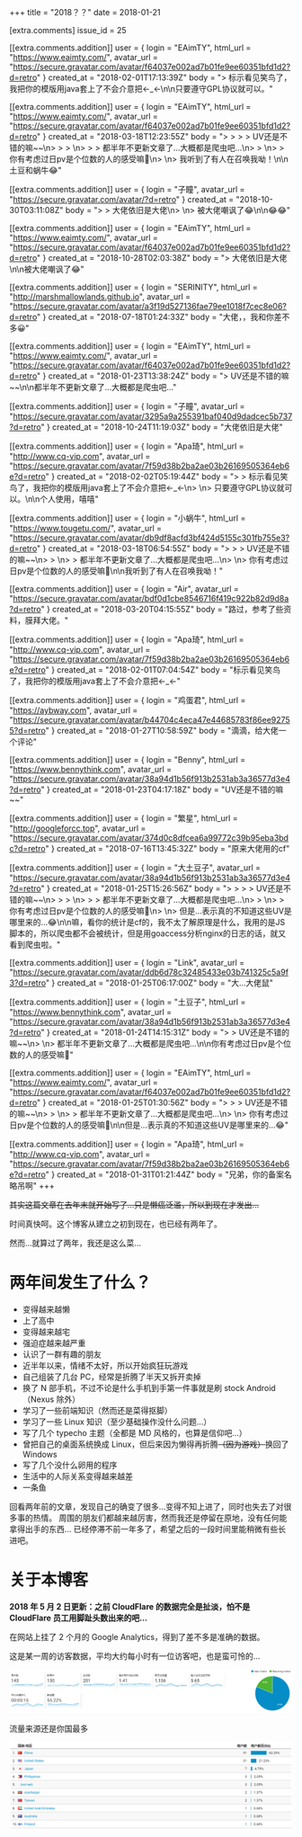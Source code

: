 +++
title = "2018？？"
date = 2018-01-21

[extra.comments]
issue_id = 25

[[extra.comments.addition]]
user = { login = "EAimTY", html_url = "https://www.eaimty.com/", avatar_url = "https://secure.gravatar.com/avatar/f64037e002ad7b01fe9ee60351bfd1d2?d=retro" }
created_at = "2018-02-01T17:13:39Z"
body = "> 标示看见笑鸟了，我把你的模版用java套上了不会介意把←_←\n\n只要遵守GPL协议就可以。"

[[extra.comments.addition]]
user = { login = "EAimTY", html_url = "https://www.eaimty.com/", avatar_url = "https://secure.gravatar.com/avatar/f64037e002ad7b01fe9ee60351bfd1d2?d=retro" }
created_at = "2018-03-18T12:23:55Z"
body = "> > > > UV还是不错的嘛~~\n> > > \n> > > 都半年不更新文章了…大概都是爬虫吧…\n> > \n> > 你有考虑过日pv是个位数的人的感受嘛🤣\n> \n> 我听到了有人在召唤我呦！\n\n土豆和蜗牛😂"

[[extra.comments.addition]]
user = { login = "子瞳", avatar_url = "https://secure.gravatar.com/avatar/?d=retro" }
created_at = "2018-10-30T03:11:08Z"
body = "> > 大佬依旧是大佬\n> \n> 被大佬嘲讽了😂\n\n😂😂"

[[extra.comments.addition]]
user = { login = "EAimTY", html_url = "https://www.eaimty.com/", avatar_url = "https://secure.gravatar.com/avatar/f64037e002ad7b01fe9ee60351bfd1d2?d=retro" }
created_at = "2018-10-28T02:03:38Z"
body = "> 大佬依旧是大佬\n\n被大佬嘲讽了😂"

[[extra.comments.addition]]
user = { login = "SERINITY", html_url = "http://marshmallowlands.github.io", avatar_url = "https://secure.gravatar.com/avatar/a3f19d527136fae79ee1018f7cec8e06?d=retro" }
created_at = "2018-07-18T01:24:33Z"
body = "大佬，，我和你差不多😀"

[[extra.comments.addition]]
user = { login = "EAimTY", html_url = "https://www.eaimty.com/", avatar_url = "https://secure.gravatar.com/avatar/f64037e002ad7b01fe9ee60351bfd1d2?d=retro" }
created_at = "2018-01-23T13:38:24Z"
body = "> UV还是不错的嘛~~\n\n都半年不更新文章了…大概都是爬虫吧…"

[[extra.comments.addition]]
user = { login = "子瞳", avatar_url = "https://secure.gravatar.com/avatar/3295a9a255391baf040d9dadcec5b737?d=retro" }
created_at = "2018-10-24T11:19:03Z"
body = "大佬依旧是大佬"

[[extra.comments.addition]]
user = { login = "Apa琦", html_url = "http://www.cq-vip.com", avatar_url = "https://secure.gravatar.com/avatar/7f59d38b2ba2ae03b26169505364eb6e?d=retro" }
created_at = "2018-02-02T05:19:44Z"
body = "> > 标示看见笑鸟了，我把你的模版用java套上了不会介意把←_←\n> \n> 只要遵守GPL协议就可以。\n\n个人使用，嘻嘻"

[[extra.comments.addition]]
user = { login = "小蜗牛", html_url = "https://www.tougetu.com/", avatar_url = "https://secure.gravatar.com/avatar/db9df8acfd3bf424d5155c301fb755e3?d=retro" }
created_at = "2018-03-18T06:54:55Z"
body = "> > > UV还是不错的嘛~~\n> > \n> > 都半年不更新文章了…大概都是爬虫吧…\n> \n> 你有考虑过日pv是个位数的人的感受嘛🤣\n\n我听到了有人在召唤我呦！"

[[extra.comments.addition]]
user = { login = "Air", avatar_url = "https://secure.gravatar.com/avatar/bdf0d1cbe8546716f419c922b82d9d8a?d=retro" }
created_at = "2018-03-20T04:15:55Z"
body = "路过，参考了些资料，膜拜大佬。"

[[extra.comments.addition]]
user = { login = "Apa琦", html_url = "http://www.cq-vip.com", avatar_url = "https://secure.gravatar.com/avatar/7f59d38b2ba2ae03b26169505364eb6e?d=retro" }
created_at = "2018-02-01T07:04:54Z"
body = "标示看见笑鸟了，我把你的模版用java套上了不会介意把←_←"

[[extra.comments.addition]]
user = { login = "鸡蛋君", html_url = "https://aybway.com", avatar_url = "https://secure.gravatar.com/avatar/b44704c4eca47e44685783f86ee92755?d=retro" }
created_at = "2018-01-27T10:58:59Z"
body = "滴滴，给大佬一个评论"

[[extra.comments.addition]]
user = { login = "Benny", html_url = "https://www.bennythink.com", avatar_url = "https://secure.gravatar.com/avatar/38a94d1b56f913b2531ab3a36577d3e4?d=retro" }
created_at = "2018-01-23T04:17:18Z"
body = "UV还是不错的嘛~~"

[[extra.comments.addition]]
user = { login = "繁星", html_url = "http://googleforcc.top", avatar_url = "https://secure.gravatar.com/avatar/374d0c8dfcea6a99772c39b95eba3bdc?d=retro" }
created_at = "2018-07-16T13:45:32Z"
body = "原来大佬用的cf"

[[extra.comments.addition]]
user = { login = "大土豆子", avatar_url = "https://secure.gravatar.com/avatar/38a94d1b56f913b2531ab3a36577d3e4?d=retro" }
created_at = "2018-01-25T15:26:56Z"
body = "> > > > UV还是不错的嘛~~\n> > > \n> > > 都半年不更新文章了…大概都是爬虫吧…\n> > \n> > 你有考虑过日pv是个位数的人的感受嘛🤣\n> \n> 但是…表示真的不知道这些UV是哪里来的…😂\n\n嘛，看你的统计是cf的，我不太了解原理是什么，我用的是JS脚本的，所以爬虫都不会被统计，但是用goaccess分析nginx的日志的话，就又看到爬虫啦。"

[[extra.comments.addition]]
user = { login = "Link", avatar_url = "https://secure.gravatar.com/avatar/ddb6d78c32485433e03b741325c5a9f3?d=retro" }
created_at = "2018-01-25T06:17:00Z"
body = "大...大佬鼠"

[[extra.comments.addition]]
user = { login = "土豆子", html_url = "https://www.bennythink.com", avatar_url = "https://secure.gravatar.com/avatar/38a94d1b56f913b2531ab3a36577d3e4?d=retro" }
created_at = "2018-01-24T14:15:31Z"
body = "> > UV还是不错的嘛~~\n> \n> 都半年不更新文章了…大概都是爬虫吧…\n\n你有考虑过日pv是个位数的人的感受嘛🤣"

[[extra.comments.addition]]
user = { login = "EAimTY", html_url = "https://www.eaimty.com/", avatar_url = "https://secure.gravatar.com/avatar/f64037e002ad7b01fe9ee60351bfd1d2?d=retro" }
created_at = "2018-01-25T01:30:56Z"
body = "> > > UV还是不错的嘛~~\n> > \n> > 都半年不更新文章了…大概都是爬虫吧…\n> \n> 你有考虑过日pv是个位数的人的感受嘛🤣\n\n但是…表示真的不知道这些UV是哪里来的…😂"

[[extra.comments.addition]]
user = { login = "Apa琦", html_url = "http://www.cq-vip.com", avatar_url = "https://secure.gravatar.com/avatar/7f59d38b2ba2ae03b26169505364eb6e?d=retro" }
created_at = "2018-01-31T01:21:44Z"
body = "兄弟，你的备案名略吊啊"
+++

~~其实这篇文章在去年末就开始写了...只是懒癌泛滥，所以到现在才发出...~~

时间真快呵。这个博客从建立之初到现在，也已经有两年了。

然而...就算过了两年，我还是这么菜...

<!--more-->

# 两年间发生了什么？

- 变得越来越懒
- 上了高中
- 变得越来越宅
- 强迫症越来越严重
- 认识了一群有趣的朋友
- 近半年以来，情绪不太好，所以开始疯狂玩游戏
- 自己组装了几台 PC，经常是折腾了半天又拆开卖掉
- 换了 N 部手机，不过不论是什么手机到手第一件事就是刷 stock Android（Nexus 除外）
- 学习了一些前端知识（然而还是菜得抠脚）
- 学习了一些 Linux 知识（至少基础操作没什么问题...）
- 写了几个 typecho 主题（全都是 MD 风格的，也算是信仰吧...）
- 曾把自己的桌面系统换成 Linux，但后来因为懒得再折腾~~（因为游戏）~~换回了 Windows
- 写了几个没什么卵用的程序
- 生活中的人际关系变得越来越差
- 一条鱼

回看两年前的文章，发现自己的确变了很多...变得不知上进了，同时也失去了对很多事的热情。
周围的朋友们都越来越厉害，然而我还是停留在原地，没有任何能拿得出手的东西...
已经停滞不前一年多了，希望之后的一段时间里能稍微有些长进吧。


# 关于本博客

**2018 年 5 月 2 日更新：之前 CloudFlare 的数据完全是扯淡，怕不是 CloudFlare 员工用脚趾头数出来的吧...**

在网站上挂了 2 个月的 Google Analytics，得到了差不多是准确的数据。

这是某一周的访客数据，平均大约每小时有一位访客吧，也是蛮可怜的...

![](/pictures/5ae9bfeca0be8.png)

流量来源还是你国最多

![](/pictures/5ae9bfeca0e1d.png)
